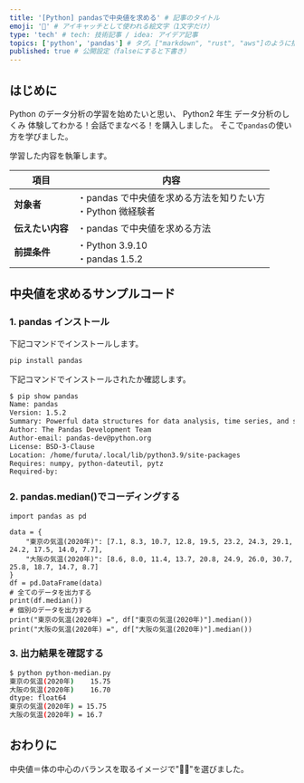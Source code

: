 ```yaml
---
title: '[Python] pandasで中央値を求める' # 記事のタイトル
emoji: '🐍' # アイキャッチとして使われる絵文字（1文字だけ）
type: 'tech' # tech: 技術記事 / idea: アイデア記事
topics: ['python', 'pandas'] # タグ。["markdown", "rust", "aws"]のように指定する
published: true # 公開設定（falseにすると下書き）
---
```


## はじめに

Python のデータ分析の学習を始めたいと思い、
Python2 年生 データ分析のしくみ 体験してわかる！会話でまなべる！を購入しました。
そこで`pandas`の使い方を学びました。

学習した内容を執筆します。

| 項目             | 内容                                                           |
| ---------------- | -------------------------------------------------------------- |
| **対象者**       | ・pandas で中央値を求める方法を知りたい方<br>・Python 微経験者 |
| **伝えたい内容** | ・pandas で中央値を求める方法                                  |
| **前提条件**     | ・Python 3.9.10<br>・pandas 1.5.2                              |

## 中央値を求めるサンプルコード

### 1. pandas インストール

下記コマンドでインストールします。

```bash
pip install pandas
```

下記コマンドでインストールされたか確認します。

```bash
$ pip show pandas
Name: pandas
Version: 1.5.2
Summary: Powerful data structures for data analysis, time series, and statisticsHome-page: https://pandas.pydata.org
Author: The Pandas Development Team
Author-email: pandas-dev@python.org
License: BSD-3-Clause
Location: /home/furuta/.local/lib/python3.9/site-packages
Requires: numpy, python-dateutil, pytz
Required-by:
```

### 2. pandas.median()でコーディングする

```python: python-median.py
import pandas as pd

data = {
    "東京の気温(2020年)": [7.1, 8.3, 10.7, 12.8, 19.5, 23.2, 24.3, 29.1, 24.2, 17.5, 14.0, 7.7],
    "大阪の気温(2020年)": [8.6, 8.0, 11.4, 13.7, 20.8, 24.9, 26.0, 30.7, 25.8, 18.7, 14.7, 8.7]
}
df = pd.DataFrame(data)
# 全てのデータを出力する
print(df.median())
# 個別のデータを出力する
print("東京の気温(2020年) =", df["東京の気温(2020年)"].median())
print("大阪の気温(2020年) =", df["大阪の気温(2020年)"].median())
```

### 3. 出力結果を確認する

```bash
$ python python-median.py
東京の気温(2020年)    15.75
大阪の気温(2020年)    16.70
dtype: float64
東京の気温(2020年) = 15.75
大阪の気温(2020年) = 16.7
```

## おわりに

中央値＝体の中心のバランスを取るイメージで"🤸‍♂️"を選びました。
